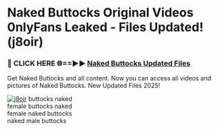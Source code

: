 # Naked Buttocks Original Videos 0nlyFans Leaked - Files Updated! (j8oir)

<h3>🔴 CLICK HERE 🌐==►► <a href="https://tinyurl.com/up5wt9bj" rel="nofollow">Naked Buttocks Updated Files</a></h3>

Get Naked Buttocks and all content. Now you can access all videos and pictures of Naked Buttocks. New Updated Files 2025!

[![j8oir](https://i.imgur.com/ABiUzMV.gif)](https://tinyurl.com/up5wt9bj)
buttocks naked<br>
female buttocks naked<br>
female naked buttocks<br>
naked male buttocks